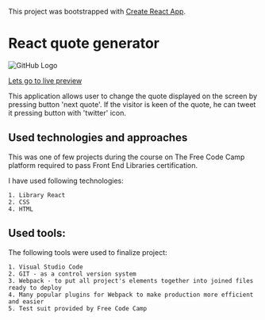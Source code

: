 This project was bootstrapped with [Create React App](https://github.com/facebook/create-react-app).

# React quote generator

![GitHub Logo](/images/rqgenerator.bmp)


[Lets go to live preview](https://pdoubleu.github.io/react_quote_generator_exercise_03_2020/)


This application allows user to change the quote displayed on the screen by pressing button 'next quote'. If the visitor is keen of the quote, he can tweet it pressing button with 'twitter' icon. 


## Used technologies and approaches

This was one of few projects during the course on The Free Code Camp platform required to pass Front End Libraries certification. 

I have used following technologies:

    1. Library React
    2. CSS
    4. HTML

## Used tools:

The following tools were used to finalize project:

    1. Visual Studio Code
    2. GIT - as a control version system
    3. Webpack - to put all project's elements together into joined files ready to deploy
    4. Many popular plugins for Webpack to make production more efficient and easier
    5. Test suit provided by Free Code Camp

